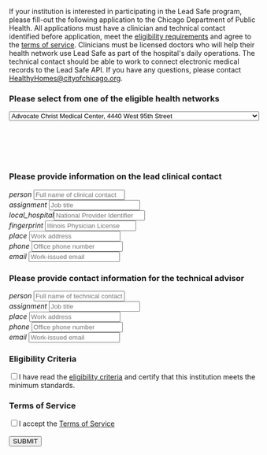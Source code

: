 <p>If your institution is interested in participating in the Lead Safe program, please fill-out the following application to the Chicago Department of Public Health. All applications must have a clinician and technical contact identified before application, meet the <a href="/eligibility-criteria/">eligibility requirements</a> and agree to the <a href="/tos/">terms of service</a>. Clinicians must be licensed doctors who will help their health network use Lead Safe as part of the hospital's daily operations. The technical contact should be able to work to connect electronic medical records to the Lead Safe API. If you have any questions, please contact <a href="mailto:HealthyHomes@cityofchicago.org">HealthyHomes@cityofchicago.org</a>.</p>

<form method="POST" action="http://formspree.io/developers@cityofchicago.org">
  <h3>Please select from one of the eligible health networks</h3>
  <select name="health-network" onchange="" onclick="return false;" class="selector">
    <option value="Advocate Christ Medical Center">Advocate Christ Medical Center, 4440 West 95th Street</option>
    <option value="Advocate Illinois Masonic Medical Center">Advocate Illinois Masonic Medical Center, 836 West Wellington</option>
    <option value="Advocate Trinity Hospital">Advocate Trinity Hospital, 2320 East 93rd Street</option>
    <option value="Ann &amp; Robert H. Lurie Children's Hospital of Chicago">Ann &amp; Robert H. Lurie Children's Hospital of Chicago, 225 E. Chicago Avenue</option>
    <option value="Holy Cross Hospital">Holy Cross Hospital, 2701 West 68th Street</option>
    <option value="Jackson Park Hosp. Foundation">Jackson Park Hosp. Foundation, 7531 Stony Island Avenue</option>
    <option value="John H. Stroger Hospital of Cook County">John H. Stroger Hospital of Cook County, 1901 West Harrison Street</option>
    <option value="LaRabida Children's Hospital">LaRabida Children's Hospital, 6501 S. Promontory Drive</option>
    <option value="Little Company of Mary Hospital and Health Care Centers">Little Company of Mary Hospital and Health Care Centers, 2800 West 95th Street</option>
    <option value="Loretto Hospital">Loretto Hospital, 645 South Central Avenue</option>
    <option value="Louis A. Weiss Memorial Hospital">Louis A. Weiss Memorial Hospital, 4646 North Marine Drive</option>
    <option value="Mercy Hospital &amp; Medical Center">Mercy Hospital &amp; Medical Center, 2525 South Michigan Avenue</option>
    <option value="Methodist Hospital of Chicago">Methodist Hospital of Chicago, 5025 North Paulina Street</option>
    <option value="Mount Sinai Hospital Medical Center">Mount Sinai Hospital Medical Center, 2750 W. 15th Street</option>
    <option value="Northwestern Memorial Hospital">Northwestern Memorial Hospital, 211 East Ontario</option>
    <option value="Norwegian American Hospital">Norwegian American Hospital, 1044 North Francisco Avenue</option>
    <option value="Presence Our Lady of the Resurrection Medical Center">Presence Our Lady of the Resurrection Medical Center, 5645 West Addison Street</option>
    <option value="Presence Resurrection Medical Center">Presence Resurrection Medical Center, 7435 West Talcott Avenue</option>
    <option value="Presence Saint Francis Hospital">Presence Saint Francis Hospital, 355 Ridge Avenue</option>
    <option value="Presence Saint Joseph Hospital Chicago">Presence Saint Joseph Hospital Chicago, 2900 North Lake Shore Drive</option>
    <option value="Presence Saint Mary Of Nazareth Hospital">Presence Saint Mary Of Nazareth Hospital, 2233 West Divison Street</option>
    <option value="Presence St. Elizabeth's Hospital">Presence St. Elizabeth's Hospital, 1431 North Claremont</option>
    <option value="Provident Hospital of Cook County">Provident Hospital of Cook County, 500 East 51st Street</option>
    <option value="Roseland Community Hospital">Roseland Community Hospital, 45 West 111th Street</option>
    <option value="Rush University Medical Center">Rush University Medical Center, 1653 West Congress Parkway</option>
    <option value="Shriners Hospitals for Children - Chicago">Shriners Hospitals for Children - Chicago, 2211 North Oak Park</option>
    <option value="South Shore Hospital, Corp.">South Shore Hospital, Corp., 8012 South Crandon Ave.</option>
    <option value="St. Anthony Hospital">St. Anthony Hospital, 2875 West 19th Street</option>
    <option value="St. Bernard Hospital">St. Bernard Hospital, 326 West 64th Street</option>
    <option value="Swedish Covenant Hospital">Swedish Covenant Hospital, 5145 North California Avenue</option>
    <option value="Thorek Memorial Hospital">Thorek Memorial Hospital, 850 West Irving Park Road</option>
    <option value="University of Chicago Medical Center">University of Chicago Medical Center, 5841 South Maryland</option>
    <option value="University of Illinois Medical Center at Chicago">University of Illinois Medical Center at Chicago, 740 West Taylor Avenue</option>
</select>

  <h3 style="padding-top: 80px">Please provide information on the lead clinical contact</h3>

  <div class="apply-form-subsection">
    <i class="material-icons md-36">person</i>  <input type="text" name="clinical-point-of-contact" placeholder="Full name of clinical contact" class="apply-placeholder"><br />
    <i class="material-icons md-36">assignment</i> <input type="text" name="clinical-title" placeholder="Job title" class="apply-placeholder"><br />
    <i class="material-icons md-36">local_hospital</i><input type="text" name="national-provider-identifer" placeholder="National Provider Identifier" maxlength="10" class="apply-placeholder"><br />
    <i class="material-icons md-36">fingerprint</i> <input type="text" name="illinois-physician-license" placeholder="Illinois Physician License" maxlength="9" class="apply-placeholder"><br />
    <i class="material-icons md-36">place</i> <input type="text" name="clinical-address" placeholder="Work address" class="apply-placeholder"><br />
    <i class="material-icons md-36">phone</i> <input type="tel" name="clinical-telephone" placeholder="Office phone number" class="apply-placeholder"><br />
    <i class="material-icons md-36">email</i> <input type="_replyto" name="clinical-email" placeholder="Work-issued email" class="apply-placeholder"><br />
  </div>

  <h3>Please provide contact information for the technical advisor</h3>

  <div class="apply-form-subsection">
    <i class="material-icons md-36">person</i> <input type="text" name="technical-point-of-contact" placeholder="Full name of technical contact" class="apply-placeholder" class="apply-placeholder"><br />
    <i class="material-icons md-36">assignment</i> <input type="text" name="technical-title" placeholder="Job title" class="apply-placeholder"><br />
    <i class="material-icons md-36">place</i> <input type="text" name="technical-address" placeholder="Work address" class="apply-placeholder"><br />
    <i class="material-icons md-36">phone</i> <input type="tel" name="technical-telephone" placeholder="Office phone number" class="apply-placeholder"><br />
    <i class="material-icons md-36">email</i> <input type="email" name="technical-email" placeholder="Work-issued email" class="apply-placeholder"><br />
  </div>

  <h3>Eligibility Criteria</h3>

  <input type="checkbox" name="eligibility-criteria" value="certifies-eligibility">I have read the <a href="/eligibility-criteria/">eligibility criteria</a> and certify that this institution meets the minimum standards.
  <br />
  
  <h3>Terms of Service</h3>

  <input type="checkbox" name="accept-terms-of-service" value="accepts-terms-of-service">I accept the <a href="/tos/">Terms of Service</a><br />
  <br />
  <button type="submit" class="btn">SUBMIT</button>
  <input type="hidden" name="_subject" value="Test submission: Lead Safe API Request" />
  <input type="hidden" name="_cc" value="developers@cityofchicago.org" />

</form>